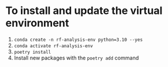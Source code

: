 # To install and update the virtual environment

1. `conda create -n rf-analysis-env python=3.10 --yes`
2. `conda activate rf-analysis-env`
3. `poetry install`
4. Install new packages with the `poetry add` command